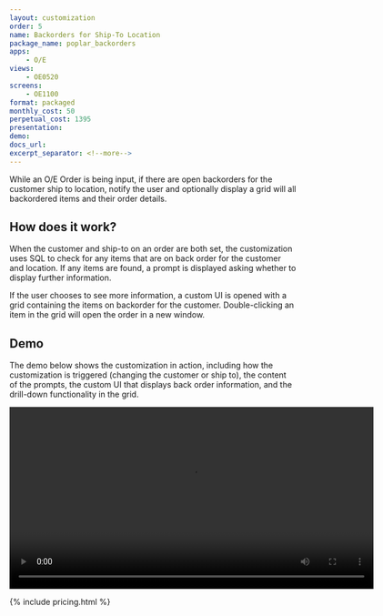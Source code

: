 ```yaml
---
layout: customization
order: 5
name: Backorders for Ship-To Location
package_name: poplar_backorders
apps:
    - O/E
views:
    - OE0520
screens:
    - OE1100
format: packaged
monthly_cost: 50
perpetual_cost: 1395
presentation: 
demo: 
docs_url: 
excerpt_separator: <!--more-->
---
```


While an O/E Order is being input, if there are open backorders for the 
customer ship to location, notify the user and optionally display a 
grid will all backordered items and their order details.
<!--more-->

## How does it work?

When the customer and ship-to on an order are both set, the customization
uses SQL to check for any items that are on back order for the customer
and location.  If any items are found, a prompt is displayed asking whether
to display further information.

If the user chooses to see more information, a custom UI is opened with a 
grid containing the items on backorder for the customer.  Double-clicking
an item in the grid will open the order in a new window.

## Demo

The demo below shows the customization in action, including how 
the customization is triggered (changing the customer or ship to),
the content of the prompts, the custom UI that displays back order information,
and the drill-down functionality in the grid.

<video width="640" controls>
  <source src="https://s3.amazonaws.com/dev.expi/content/poplar_backorders/poplar_backorders.mp4" type="video/mp4">
  Your browser doesn't support the video tag.
</video>

{% include pricing.html %}

